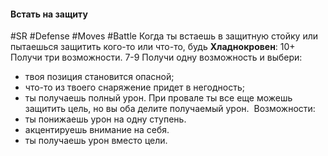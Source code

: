 #### **Встать на защиту**

#SR #Defense  #Moves #Battle 
Когда ты встаешь в защитную стойку или пытаешься защитить кого-то или что-то, будь **Хладнокровен**:
10+ Получи три возможности.
7-9 Получи одну возможность и выбери:
- твоя позиция становится опасной;
- что-то из твоего снаряжение придет в негодность;
- ты получаешь полный урон.
При провале ты все еще можешь защитить цель, но вы оба делите получаемый урон. 
Возможности:
- ты понижаешь урон на одну ступень. 
- акцентируешь внимание на себя.
- ты получаешь урон вместо цели.